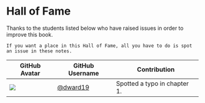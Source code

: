 # Hall of Fame

Thanks to the students listed below who have raised issues in order to improve this book.

```{tip}
If you want a place in this Hall of Fame, all you have to do is spot an issue in these notes.
```

| GitHub Avatar                      | GitHub Username                        | Contribution                 |
|------------------------------------|----------------------------------------|------------------------------|
| ![](http://github.com/dward19.png) | [@dward19](https://github.com/dward19) | Spotted a typo in chapter 1. |
